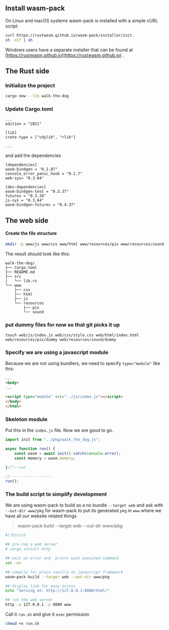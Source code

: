
## Install wasm-pack

On Linux and macOS systems wasm-pack is installed with a simple cURL script:

```bash 
curl https://rustwasm.github.io/wasm-pack/installer/init.
sh -sSf | sh
```
Windows users have a separate installer that can be found at 
[https://rustwasm.github.io](https://rustwasm.github.io) .

## The Rust side 

### Initialize the project


```bash
cargo new --lib walk-the-dog
```

### Update Cargo.toml 

```
...
edition = "2021"

[lib]
crate-type = ["cdylib", "rlib"]

...
```
and add the dependencies

```
[dependencies]
wasm-bindgen = "0.2.87"
console_error_panic_hook = "0.1.7"
web-sys= "0.3.64"

[dev-dependencies]
wasm-bindgen-test = "0.3.37"
futures = "0.3.28"
js-sys = "0.3.64"
wasm-bindgen-futures = "0.4.37"
```

## The web side

#### Create the file structure

```bash
mkdir -p www/js www/css www/html www/resources/pix www/resources/sound
```

The result should look like this:

```
walk-the-dog/
├── Cargo.toml
├── README.md
├── src
│   └── lib.rs
└── www
    ├── css
    ├── html
    ├── js
    └── resources
        ├── pix
        └── sound
```

### put dummy files for now so that git picks it up

```
touch web/js/index.js web/css/style.css web/html/index.html web/resources/pix/dummy web/resources/sound/dummy
```

### Specify we are using a javascript module  

Because we are not using bundlers, we need to specify `type="module"`
like this:

```html
...
<body>
...

<script type="module" src="../js/index.js"></script>
</body>
</html>
```

### Skeleton module
Put this in the `index.js` file. Now we are good to go.

```js
import init from "../pkg/walk_the_dog.js";

async function run() {
    const wasm = await init().catch(console.error);
    const memory = wasm.memory;

}//^--run

//-------------------
run();
```


### The build script to simplify development

We are using wasm-pack to build as a no bundle `--target web` 
and ask with `--out-dir www/pkg` for wasm-pack to put its generated `pkg` in `www` where we have all our website related things 

> wasm-pack build --target web --out-dir www/pkg

```bash
#!/bin/sh

## pre-req a web server
# cargo install http

## exit on error and  prints each executed command
set -ex

## compile for plain vanilla no javascript framework 
wasm-pack build --target web --out-dir www/pkg

## display link for easy access
echo "Serving at: http://127.0.0.1:8080/html/"

## run the web server
http -a 127.0.0.1 -p 8080 www
```


Call it `run.sh` and give it `exec` permission

```bash
chmod +x run.sh
```


